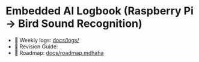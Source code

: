 # Embedded AI Logbook (Raspberry Pi → Bird Sound Recognition)

- 📔 Weekly logs: [docs/logs/](docs/logs/)
- 🧪 Revision Guide: 
- 🧭 Roadmap: [docs/roadmap.mdhaha](docs/roadmap.md)
